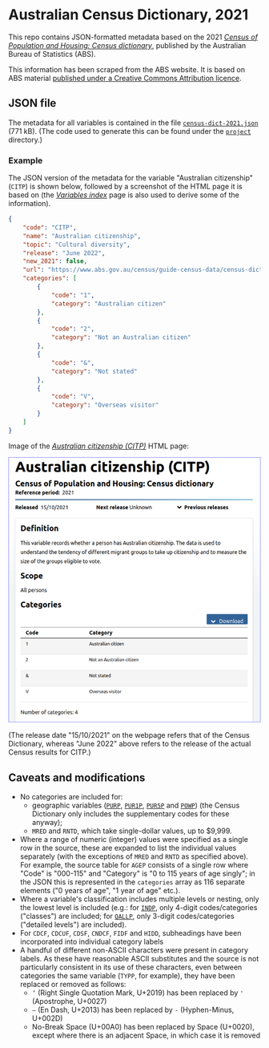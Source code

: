 
# Australian Census Dictionary, 2021

This repo contains JSON-formatted metadata based on the 2021 [*Census of Population and Housing: Census dictionary*][census_dict_home], published by the Australian Bureau of Statistics (ABS).

This information has been scraped from the ABS website. It is based on ABS material [published under a Creative Commons Attribution licence][abs_copyright].

## JSON file

The metadata for all variables is contained in the file [`census-dict-2021.json`](census-dict-2021.json) (771 kB). (The code used to generate this can be found under the [`project`](./project/) directory.)

### Example

The JSON version of the metadata for the variable "Australian citizenship" (`CITP`) is shown below, followed by a screenshot of the HTML page it is based on (the [*Variables index*][var_index] page is also used to derive some of the information).

```json
{
    "code": "CITP",
    "name": "Australian citizenship",
    "topic": "Cultural diversity",
    "release": "June 2022",
    "new_2021": false,
    "url": "https://www.abs.gov.au/census/guide-census-data/census-dictionary/2021/variables-topic/cultural-diversity/australian-citizenship-citp",
    "categories": [
        {
            "code": "1",
            "category": "Australian citizen"
        },
        {
            "code": "2",
            "category": "Not an Australian citizen"
        },
        {
            "code": "&",
            "category": "Not stated"
        },
        {
            "code": "V",
            "category": "Overseas visitor"
        }
    ]
}
```

Image of the [*Australian citizenship (CITP)*][citp] HTML page:

![](project/img/citp.zoom.80pct.border.png)

(The release date "15/10/2021" on the webpage refers that of the Census Dictionary, whereas "June 2022" above refers to the release of the actual Census results for CITP.)

## Caveats and modifications

- No categories are included for:
    - geographic variables ([`PURP`][purp], [`PUR1P`][pur1p], [`PUR5P`][pur5p] and [`POWP`][powp]) (the Census Dictionary only includes the supplementary codes for these anyway);
    - `MRED` and `RNTD`, which take single-dollar values, up to $9,999.
- Where a range of numeric (integer) values were specified as a single row in the source, these are expanded to list the individual values separately (with the exceptions of `MRED` and `RNTD` as specified above). For example, the source table for `AGEP` consists of a single row where "Code" is "000-115" and "Category" is "0 to 115 years of age singly"; in the JSON this is represented in the `categories` array as 116 separate elements ("0 years of age", "1 year of age" etc.).
- Where a variable's classification includes multiple levels or nesting, only the lowest level is included (e.g.: for [`INDP`][indp], only 4-digit codes/categories ("classes") are included; for [`QALLP`][qallp], only 3-digit codes/categories ("detailed levels") are included).
- For `CDCF`, `CDCUF`, `CDSF`, `CNDCF`, `FIDF` and `HIDD`, subheadings have been incorporated into individual category labels
- A handful of different non-ASCII characters were present in category labels. As these have reasonable ASCII substitutes and the source is not particularly consistent in its use of these characters, even between categories the same variable (`TYPP`, for example), they have been replaced or removed as follows:
    - `’` (Right Single Quotation Mark, U+2019) has been replaced by `'` (Apostrophe, U+0027)
    - `–` (En Dash, U+2013) has been replaced by `-` (Hyphen-Minus, U+002D)
    - No-Break Space (U+00A0) has been replaced by Space (U+0020), except where there is an adjacent Space, in which case it is removed 


[census_dict_home]: https://www.abs.gov.au/census/guide-census-data/census-dictionary/2021

[citp]: https://www.abs.gov.au/census/guide-census-data/census-dictionary/2021/variables-topic/cultural-diversity/australian-citizenship-citp

[var_index]: https://www.abs.gov.au/census/guide-census-data/census-dictionary/2021/variables-index

[abs_copyright]: https://www.abs.gov.au/website-privacy-copyright-and-disclaimer#copyright-and-creative-commons

[purp]: https://www.abs.gov.au/census/guide-census-data/census-dictionary/2021/variables-topic/location/place-usual-residence-purp

[pur1p]: https://www.abs.gov.au/census/guide-census-data/census-dictionary/2021/variables-topic/location/place-usual-residence-one-year-ago-pur1p

[pur5p]: https://www.abs.gov.au/census/guide-census-data/census-dictionary/2021/variables-topic/location/place-usual-residence-five-years-ago-pur5p

[powp]: https://www.abs.gov.au/census/guide-census-data/census-dictionary/2021/variables-topic/location/place-work-powp

[qallp]: https://www.abs.gov.au/census/guide-census-data/census-dictionary/2021/variables-topic/education-and-training/non-school-qualification-level-education-qallp

[indp]: https://www.abs.gov.au/census/guide-census-data/census-dictionary/2021/variables-topic/income-and-work/industry-employment-indp


